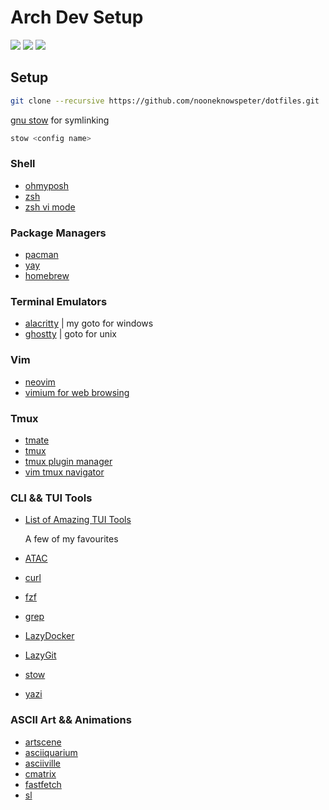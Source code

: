 # Arch Dev Setup

![](https://imgur.com/3oX66rZ.gif)
![](https://imgur.com/mOLFKUi.png)
![](https://imgur.com/INQhcKH.png)

## Setup

```sh
git clone --recursive https://github.com/nooneknowspeter/dotfiles.git
```

[gnu stow](https://www.gnu.org/software/stow/) for symlinking

```sh
stow <config name>
```

### Shell

- [ohmyposh](https://github.com/jandedobbeleer/oh-my-posh)
- [zsh](https://www.zsh.org/)
- [zsh vi mode](https://github.com/alacritty/alacritty-theme)

### Package Managers

- [pacman](https://archlinux.org/)
- [yay](https://github.com/Jguer/yay)
- [homebrew](https://brew.sh/)

### Terminal Emulators

- [alacritty](https://github.com/alacritty/alacritty) | my goto for windows
- [ghostty](https://ghostty.org/) | goto for unix

### Vim

- [neovim](https://www.gnu.org/software/stow/)
- [vimium for web browsing](https://vimium.github.io/)

### Tmux

- [tmate](https://github.com/tmate-io/tmate)
- [tmux](https://github.com/tmux/tmux)
- [tmux plugin manager](https://github.com/tmux-plugins/tpm?tab=readme-ov-file)
- [vim tmux navigator](https://github.com/christoomey/vim-tmux-navigator)

### CLI && TUI Tools

- [List of Amazing TUI Tools](https://terminaltrove.com/categories/tui/)

  A few of my favourites

- [ATAC](https://github.com/Julien-cpsn/ATAC)
- [curl](https://archlinux.org/packages/core/x86_64/curl/)
- [fzf](https://github.com/junegunn/fzf)
- [grep](https://www.gnu.org/software/grep/manual/grep.html)
- [LazyDocker](https://github.com/jesseduffield/lazydocker)
- [LazyGit](https://github.com/jesseduffield/lazygit)
- [stow](https://www.gnu.org/software/stow/)
- [yazi](https://github.com/sxyazi/yazi)

### ASCII Art && Animations

- [artscene](http://artscene.textfiles.com)
- [asciiquarium](https://aur.archlinux.org/packages/asciiquarium-transparent-git)
- [asciiville](https://aur.archlinux.org/packages/asciiville)
- [cmatrix](https://aur.archlinux.org/packages/cmatrix-neo-git)
- [fastfetch](https://aur.archlinux.org/packages/fastfetch-git)
- [sl](https://archlinux.org/packages/extra/x86_64/sl/)
